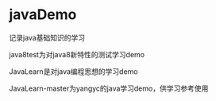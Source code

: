 # javaDemo
记录java基础知识的学习

java8test为对java8新特性的测试学习demo

JavaLearn是对java编程思想的学习demo

JavaLearn-master为yangyc的java学习demo，供学习参考使用
